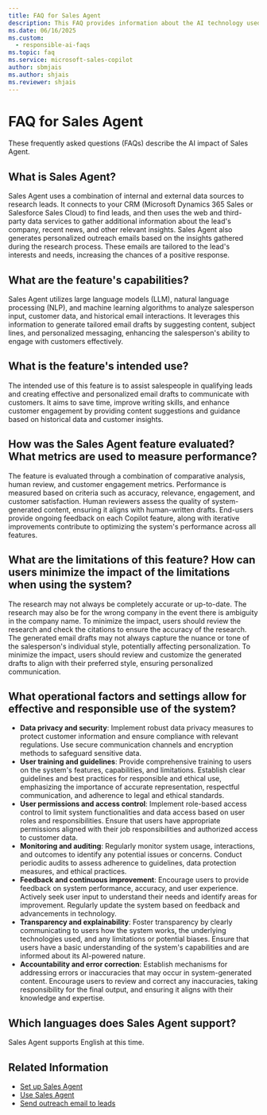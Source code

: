 ```yaml
---
title: FAQ for Sales Agent
description: This FAQ provides information about the AI technology used in the Sales Agent feature in Microsoft 365 Copilot for Sales, along with key considerations and details about how AI is used, how it was tested and evaluated, and any specific limitations.
ms.date: 06/16/2025
ms.custom: 
  - responsible-ai-faqs
ms.topic: faq
ms.service: microsoft-sales-copilot
author: sbmjais
ms.author: shjais
ms.reviewer: shjais
---
```


# FAQ for Sales Agent

These frequently asked questions (FAQs) describe the AI impact of Sales Agent.

## What is Sales Agent?

Sales Agent uses a combination of internal and external data sources to research leads. It connects to your CRM (Microsoft Dynamics 365 Sales or Salesforce Sales Cloud) to find leads, and then uses the web and third-party data services to gather additional information about the lead's company, recent news, and other relevant insights.
Sales Agent also generates personalized outreach emails based on the insights gathered during the research process. These emails are tailored to the lead's interests and needs, increasing the chances of a positive response.

## What are the feature's capabilities?

Sales Agent utilizes large language models (LLM), natural language processing (NLP), and machine learning algorithms to analyze salesperson input, customer data, and historical email interactions. It leverages this information to generate tailored email drafts by suggesting content, subject lines, and personalized messaging, enhancing the salesperson's ability to engage with customers effectively.

## What is the feature's intended use? 

The intended use of this feature is to assist salespeople in qualifying leads and creating effective and personalized email drafts to communicate with customers. It aims to save time, improve writing skills, and enhance customer engagement by providing content suggestions and guidance based on historical data and customer insights.

## How was the Sales Agent feature evaluated? What metrics are used to measure performance?

The feature is evaluated through a combination of comparative analysis, human review, and customer engagement metrics. Performance is measured based on criteria such as accuracy, relevance, engagement, and customer satisfaction. Human reviewers assess the quality of system-generated content, ensuring it aligns with human-written drafts.
End-users provide ongoing feedback on each Copilot feature, along with iterative improvements contribute to optimizing the system's performance across all features.

## What are the limitations of this feature? How can users minimize the impact of the limitations when using the system?

The research may not always be completely accurate or up-to-date. The research may also be for the wrong company in the event there is ambiguity in the company name. To minimize the impact, users should review the research and check the citations to ensure the accuracy of the research.
The generated email drafts may not always capture the nuance or tone of the salesperson's individual style, potentially affecting personalization. To minimize the impact, users should review and customize the generated drafts to align with their preferred style, ensuring personalized communication.

## What operational factors and settings allow for effective and responsible use of the system?

- **Data privacy and security**: Implement robust data privacy measures to protect customer information and ensure compliance with relevant regulations. Use secure communication channels and encryption methods to safeguard sensitive data.  
- **User training and guidelines**: Provide comprehensive training to users on the system's features, capabilities, and limitations. Establish clear guidelines and best practices for responsible and ethical use, emphasizing the importance of accurate representation, respectful communication, and adherence to legal and ethical standards.  
- **User permissions and access control**: Implement role-based access control to limit system functionalities and data access based on user roles and responsibilities. Ensure that users have appropriate permissions aligned with their job responsibilities and authorized access to customer data.  
- **Monitoring and auditing**: Regularly monitor system usage, interactions, and outcomes to identify any potential issues or concerns. Conduct periodic audits to assess adherence to guidelines, data protection measures, and ethical practices.  
- **Feedback and continuous improvement**: Encourage users to provide feedback on system performance, accuracy, and user experience. Actively seek user input to understand their needs and identify areas for improvement. Regularly update the system based on feedback and advancements in technology.  
- **Transparency and explainability**: Foster transparency by clearly communicating to users how the system works, the underlying technologies used, and any limitations or potential biases. Ensure that users have a basic understanding of the system's capabilities and are informed about its AI-powered nature.  
- **Accountability and error correction**: Establish mechanisms for addressing errors or inaccuracies that may occur in system-generated content. Encourage users to review and correct any inaccuracies, taking responsibility for the final output, and ensuring it aligns with their knowledge and expertise.

## Which languages does Sales Agent support? 

Sales Agent supports English at this time. 

## Related Information

- [Set up Sales Agent](set-up-sales-agent.md)
- [Use Sales Agent](use-sales-agent.md)
- [Send outreach email to leads](send-outreach-emails.md)
